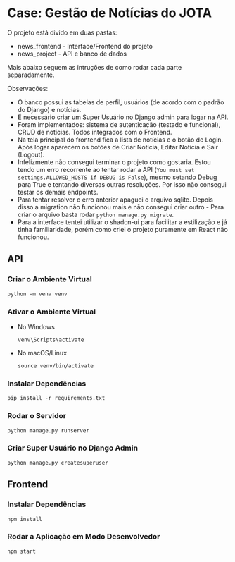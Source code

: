 # Case: Gestão de Notícias do JOTA

O projeto está divido em duas pastas:
- news_frontend - Interface/Frontend do projeto
- news_project - API e banco de dados

Mais abaixo seguem as intruções de como rodar cada parte separadamente.

Observações: 

- O banco possui as tabelas de perfil, usuários (de acordo com o padrão do Django) e notícias.
- É necessário criar um Super Usuário no Django admin para logar na API.
- Foram implementados: sistema de autenticação (testado e funcional), CRUD de notícias. Todos integrados com o Frontend.
- Na tela principal do frontend fica a lista de notícias e o botão de Login. Após logar aparecem os botões de Criar Notícia, Editar Notícia e Sair (Logout).
- Infelizmente não consegui terminar o projeto como gostaria. Estou tendo um erro recorrente ao tentar rodar a API (`You must set settings.ALLOWED_HOSTS if DEBUG is False`), mesmo setando Debug para True e tentando diversas outras resoluções. Por isso não consegui testar os demais endpoints.
- Para tentar resolver o erro anterior apaguei o arquivo sqlite. Depois disso a migration não funcionou mais e não consegui criar outro - Para criar o arquivo basta rodar `python manage.py migrate`.
- Para a interface tentei utilizar o shadcn-ui para facilitar a estilização e já tinha familiaridade, porém como criei o projeto puramente em React não funcionou.

## API

### Criar o Ambiente Virtual

  `python -m venv venv`

### Ativar o Ambiente Virtual

- No Windows

  `venv\Scripts\activate`

- No macOS/Linux

  `source venv/bin/activate`


### Instalar Dependências

  `pip install -r requirements.txt`

### Rodar o Servidor

  `python manage.py runserver`

### Criar Super Usuário no Django Admin

  `python manage.py createsuperuser`


## Frontend

### Instalar Dependências

  `npm install`

### Rodar a Aplicação em Modo Desenvolvedor

  `npm start`
